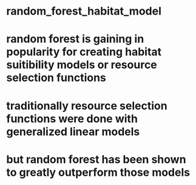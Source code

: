 # random_forest_habitat_model

# random forest is gaining in popularity for creating habitat suitibility models or resource selection functions

# traditionally resource selection functions were done with generalized linear models
# but random forest has been shown to greatly outperform those models
